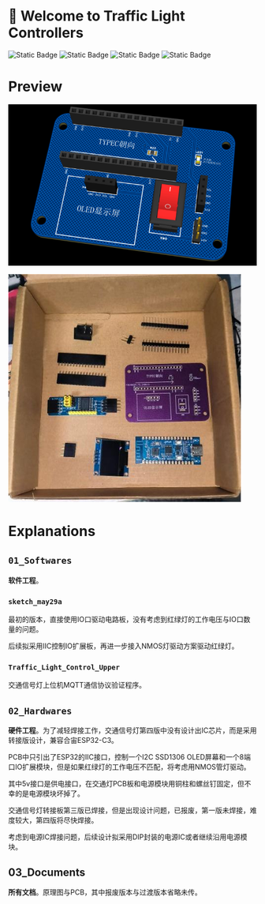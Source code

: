 # :thinking: Welcome to Traffic Light Controllers

![Static Badge](https://img.shields.io/badge/License-AGPL3-green) ![Static Badge](https://img.shields.io/badge/Language-Arduino-red) ![Static Badge](https://img.shields.io/badge/Language-Micropython-red) ![Static Badge](https://img.shields.io/badge/Author-CQUT_handsomeboy-black)

# Preview

![PCB预览](./.asset/img1.png)

![元件(未焊接)](./.asset/img2.jpg)

# Explanations

## `01_Softwares`

**软件工程**。

### `sketch_may29a`

最初的版本，直接使用IO口驱动电路板，没有考虑到红绿灯的工作电压与IO口数量的问题。

后续拟采用IIC控制IO扩展板，再进一步接入NMOS灯驱动方案驱动红绿灯。

### `Traffic_Light_Control_Upper`

交通信号灯上位机MQTT通信协议验证程序。


## `02_Hardwares`

**硬件工程**。为了减轻焊接工作，交通信号灯第四版中没有设计出IC芯片，而是采用转接版设计，兼容合宙ESP32-C3。

PCB中只引出了ESP32的IIC接口，控制一个I2C SSD1306 OLED屏幕和一个8端口IO扩展模块，但是如果红绿灯的工作电压不匹配，将考虑用NMOS管灯驱动。

其中5v接口是供电接口，在交通灯PCB板和电源模块用铜柱和螺丝钉固定，但不幸的是电源模块坏掉了。

交通信号灯转接板第三版已焊接，但是出现设计问题，已报废，第一版未焊接，难度较大，第四版将尽快焊接。

考虑到电源IC焊接问题，后续设计拟采用DIP封装的电源IC或者继续沿用电源模块。

## 03_Documents

**所有文档**。原理图与PCB，其中报废版本与过渡版本省略未传。